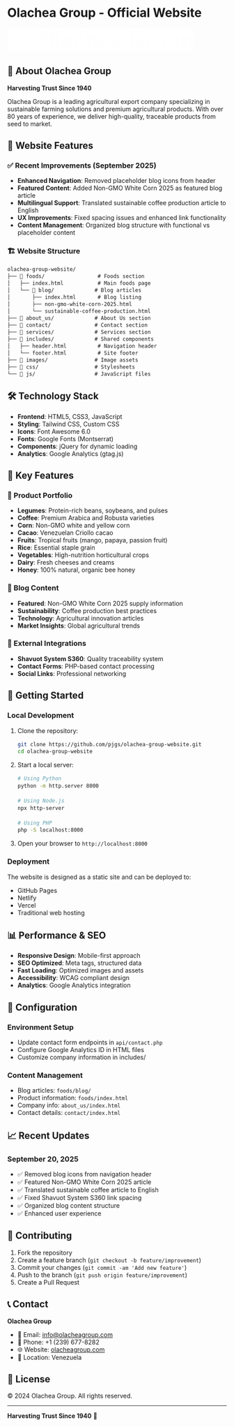 # Olachea Group - Official Website

![Olachea Group Logo](images/logo_horizontal.png)

## 🌱 About Olachea Group

**Harvesting Trust Since 1940**

Olachea Group is a leading agricultural export company specializing in sustainable farming solutions and premium agricultural products. With over 80 years of experience, we deliver high-quality, traceable products from seed to market.

## 🚀 Website Features

### ✅ Recent Improvements (September 2025)
- **Enhanced Navigation**: Removed placeholder blog icons from header
- **Featured Content**: Added Non-GMO White Corn 2025 as featured blog article
- **Multilingual Support**: Translated sustainable coffee production article to English
- **UX Improvements**: Fixed spacing issues and enhanced link functionality
- **Content Management**: Organized blog structure with functional vs placeholder content

### 🏗️ Website Structure
```
olachea-group-website/
├── 📁 foods/                 # Foods section
│   ├── index.html           # Main foods page
│   └── 📁 blog/             # Blog articles
│       ├── index.html       # Blog listing
│       ├── non-gmo-white-corn-2025.html
│       └── sustainable-coffee-production.html
├── 📁 about_us/             # About Us section
├── 📁 contact/              # Contact section  
├── 📁 services/             # Services section
├── 📁 includes/             # Shared components
│   ├── header.html          # Navigation header
│   └── footer.html          # Site footer
├── 📁 images/               # Image assets
├── 📁 css/                  # Stylesheets
└── 📁 js/                   # JavaScript files
```

## 🛠️ Technology Stack

- **Frontend**: HTML5, CSS3, JavaScript
- **Styling**: Tailwind CSS, Custom CSS
- **Icons**: Font Awesome 6.0
- **Fonts**: Google Fonts (Montserrat)
- **Components**: jQuery for dynamic loading
- **Analytics**: Google Analytics (gtag.js)

## 🌟 Key Features

### 🌾 Product Portfolio
- **Legumes**: Protein-rich beans, soybeans, and pulses
- **Coffee**: Premium Arabica and Robusta varieties
- **Corn**: Non-GMO white and yellow corn
- **Cacao**: Venezuelan Criollo cacao
- **Fruits**: Tropical fruits (mango, papaya, passion fruit)
- **Rice**: Essential staple grain
- **Vegetables**: High-nutrition horticultural crops
- **Dairy**: Fresh cheeses and creams
- **Honey**: 100% natural, organic bee honey

### 📝 Blog Content
- **Featured**: Non-GMO White Corn 2025 supply information
- **Sustainability**: Coffee production best practices
- **Technology**: Agricultural innovation articles
- **Market Insights**: Global agricultural trends

### 🔗 External Integrations
- **Shavuot System S360**: Quality traceability system
- **Contact Forms**: PHP-based contact processing
- **Social Links**: Professional networking

## 🚀 Getting Started

### Local Development
1. Clone the repository:
   ```bash
   git clone https://github.com/pjgs/olachea-group-website.git
   cd olachea-group-website
   ```

2. Start a local server:
   ```bash
   # Using Python
   python -m http.server 8000
   
   # Using Node.js
   npx http-server
   
   # Using PHP
   php -S localhost:8000
   ```

3. Open your browser to `http://localhost:8000`

### Deployment
The website is designed as a static site and can be deployed to:
- GitHub Pages
- Netlify
- Vercel
- Traditional web hosting

## 📊 Performance & SEO

- **Responsive Design**: Mobile-first approach
- **SEO Optimized**: Meta tags, structured data
- **Fast Loading**: Optimized images and assets
- **Accessibility**: WCAG compliant design
- **Analytics**: Google Analytics integration

## 🔧 Configuration

### Environment Setup
- Update contact form endpoints in `api/contact.php`
- Configure Google Analytics ID in HTML files
- Customize company information in includes/

### Content Management
- Blog articles: `foods/blog/`
- Product information: `foods/index.html`
- Company info: `about_us/index.html`
- Contact details: `contact/index.html`

## 📈 Recent Updates

### September 20, 2025
- ✅ Removed blog icons from navigation header
- ✅ Featured Non-GMO White Corn 2025 article
- ✅ Translated sustainable coffee article to English
- ✅ Fixed Shavuot System S360 link spacing
- ✅ Organized blog content structure
- ✅ Enhanced user experience

## 🤝 Contributing

1. Fork the repository
2. Create a feature branch (`git checkout -b feature/improvement`)
3. Commit your changes (`git commit -am 'Add new feature'`)
4. Push to the branch (`git push origin feature/improvement`)
5. Create a Pull Request

## 📞 Contact

**Olachea Group**
- 📧 Email: info@olacheagroup.com
- 📱 Phone: +1 (239) 677-8282
- 🌐 Website: [olacheagroup.com](https://olacheagroup.com)
- 📍 Location: Venezuela

## 📄 License

© 2024 Olachea Group. All rights reserved.

---

**Harvesting Trust Since 1940** 🌱